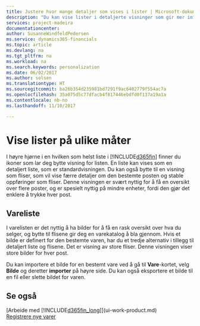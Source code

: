 ```yaml
---
title: Justere hvor mange detaljer som vises i lister | Microsoft-dokumentasjon
description: "Du kan vise lister i detaljerte visninger som gir mer informasjon, eller som fliser som det går raskt å se gjennom."
services: project-madeira
documentationcenter: 
author: SusanneWindfeldPedersen
ms.service: dynamics365-financials
ms.topic: article
ms.devlang: na
ms.tgt_pltfrm: na
ms.workload: na
ms.search.keywords: personalization
ms.date: 06/02/2017
ms.author: solsen
ms.translationtype: HT
ms.sourcegitcommit: ba26b354d235981bd7291f9ac6402779f554ac7a
ms.openlocfilehash: 35a075d5c77dfacb4f817446ebdfd0f137a19a1a
ms.contentlocale: nb-no
ms.lasthandoff: 11/10/2017

---
```

# <a name="displaying-lists-in-different-ways"></a>Vise lister på ulike måter
I høyre hjørne i en hvilken som helst liste i [!INCLUDE[d365fin](includes/d365fin_md.md)] finner du ikoner som lar deg bytte visning for listen. En liste kan vises som en detaljert liste, som er standardvisningen. Du kan også bytte til en visning som fliser, som vil vise færre detaljer om den bestemte posten og stable oppføringer som fliser. Denne visningen er svært nyttig for å få en oversikt over flere poster, og er spesielt nyttig på mindre enheter, fordi den gjør det enklere å trykke hver post.

## <a name="items-list"></a>Vareliste
I varelisten er det nyttig å ha bilder for å få en rask oversikt over hva du selger, og bytte til flisene gir deg en varekatalog å bla gjennom. Hvis et bilde er definert for den bestemte varen, har du et tredje alternativ i tillegg til detaljert liste og flisene. Det er visning av store fliser. Denne visningen viser store bilder for hver post.

Du kan importere et bilde for en bestemt vare ved å gå til **Vare**-kortet, velg **Bilde** og deretter **importer** på høyre side. Du kan også eksportere et bilde til en fil eller slette bildet for varen.  

## <a name="see-also"></a>Se også
[Arbeide med [!INCLUDE[d365fin_long](includes/d365fin_long_md.md)]](ui-work-product.md)  
[Registrere nye varer](inventory-how-register-new-items.md)  

